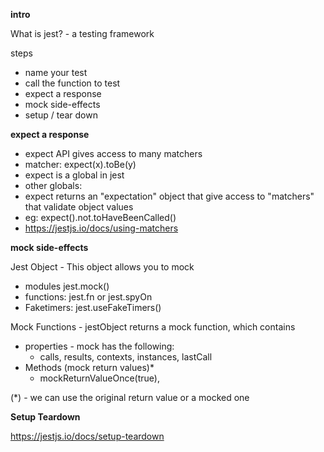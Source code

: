
__intro__

What is jest?  - a testing framework

steps

- name your test
- call the function to test
- expect a response
- mock side-effects
- setup / tear down


__expect a response__

- expect API gives access to many matchers
- matcher: expect(x).toBe(y)
- expect is a global in jest
- other globals:
- expect returns an "expectation" object that give access to "matchers" that validate object values
- eg: expect().not.toHaveBeenCalled()
- https://jestjs.io/docs/using-matchers

__mock side-effects__

Jest Object - This object allows you to mock

- modules jest.mock()
- functions: jest.fn or jest.spyOn
- Faketimers: jest.useFakeTimers()

Mock Functions - jestObject returns a mock function, which contains

- properties - mock has the following:
  - calls, results, contexts, instances, lastCall
- Methods (mock return values)*
  - mockReturnValueOnce(true),

(*) - we can use the original return value or a mocked one



__Setup Teardown__

https://jestjs.io/docs/setup-teardown
